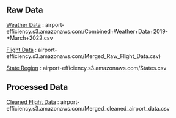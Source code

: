 ## Raw Data

[Weather Data](https://airport-efficiency.s3.amazonaws.com/Combined+Weather+Data+2019-+March+2022.csv) : airport-efficiency.s3.amazonaws.com/Combined+Weather+Data+2019-+March+2022.csv

[Flight Data](https://airport-efficiency.s3.amazonaws.com/Merged_Raw_Flight_Data.csv) : airport-efficiency.s3.amazonaws.com/Merged_Raw_Flight_Data.csv)

[State Region](https://airport-efficiency.s3.amazonaws.com/States.csv) : airport-efficiency.s3.amazonaws.com/States.csv

## Processed Data
[Cleaned Flight Data](https://airport-efficiency.s3.amazonaws.com/Merged_cleaned_airport_data.csv) : airport-efficiency.s3.amazonaws.com/Merged_cleaned_airport_data.csv

